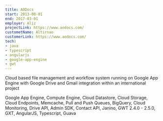 ```yaml
---
title: AODocs
start: 2013-08-01
end: 2017-03-01
employer: Aliz
projectLink: https://www.aodocs.com/
custometName: Altirnao
customerLink: https://www.aodocs.com/
tech:
- java
- typescript
- angularjs
- google-app-engine
- gwt
---
```


Cloud based file management and workflow system running on Google App Engine with Google Drive and Gmail integration within an international project

Google App Engine, Compute Engine, Cloud Datastore, Cloud Storage, Cloud Endpoints, Memcache, Pull and Push Queues, BigQuery, Cloud Monitoring, Drive API, Admin SDK, Contact API, Janino, GWT 2.4.0 - 2.5.0, GXT, AngularJS, Typescript, Guava

